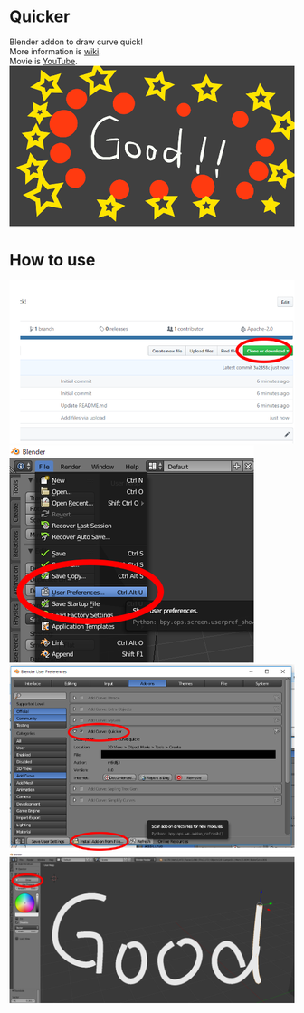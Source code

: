 # Quicker
Blender addon to draw curve quick!  
More information is [wiki](https://github.com/rn9dfj3/quicker/wiki).  
Movie is [YouTube](https://www.youtube.com/watch?v=NUMbZgTq3Ow).  
![Good title](./title.png)
# How to use
![Download](./1.png)
![Click User Preferense](./2.png)
![Install quicker.py](./3.png)
![Good draw](./4.png)

